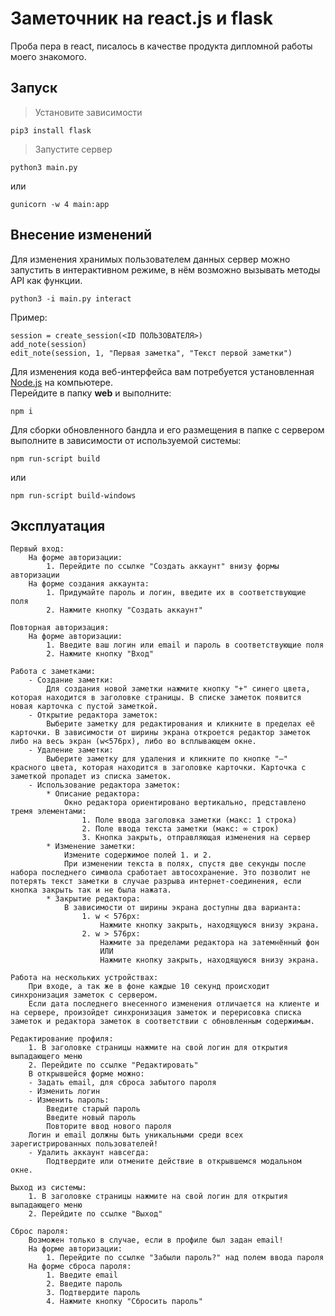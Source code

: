 # Заметочник на react.js и flask

Проба пера в react, писалось в качестве продукта дипломной работы моего знакомого.

## Запуск

> Установите зависимости

    pip3 install flask

> Запустите сервер

    python3 main.py

или

    gunicorn -w 4 main:app

## Внесение изменений

Для изменения хранимых пользователем данных сервер можно запустить в интерактивном режиме, в нём возможно вызывать методы API как функции.

    python3 -i main.py interact

Пример:

    session = create_session(<ID ПОЛЬЗОВАТЕЛЯ>)
    add_note(session)
    edit_note(session, 1, "Первая заметка", "Текст первой заметки")

Для изменения кода веб-интерфейса вам потребуется установленная [Node.js](https://nodejs.org/) на компьютере.  
Перейдите в папку __web__ и выполните:

    npm i

Для сборки обновленного бандла и его размещения в папке с сервером выполните в зависимости от используемой системы:

    npm run-script build

или

    npm run-script build-windows

## Эксплуатация

```
Первый вход:
    На форме авторизации:
        1. Перейдите по ссылке "Создать аккаунт" внизу формы авторизации
    На форме создания аккаунта:
        1. Придумайте пароль и логин, введите их в соответствующие поля
        2. Нажмите кнопку "Создать аккаунт"

Повторная авторизация:
    На форме авторизации:
        1. Введите ваш логин или email и пароль в соответствующие поля
        2. Нажмите кнопку "Вход"

Работа с заметками:
    - Создание заметки:
        Для создания новой заметки нажмите кнопку "+" синего цвета, которая находится в заголовке страницы. В списке заметок появится новая карточка с пустой заметкой.
    - Открытие редактора заметок:
        Выберите заметку для редактирования и кликните в пределах её карточки. В зависимости от ширины экрана откроется редактор заметок либо на весь экран (w<576px), либо во всплывающем окне.
    - Удаление заметки:
        Выберите заметку для удаления и кликните по кнопке "–" красного цвета, которая находится в заголовке карточки. Карточка с заметкой пропадет из списка заметок.
    - Использование редактора заметок:
        * Описание редактора:
            Окно редактора ориентировано вертикально, представлено тремя элементами:
                1. Поле ввода заголовка заметки (макс: 1 строка)
                2. Поле ввода текста заметки (макс: ∞ строк)
                3. Кнопка закрыть, отправляющая изменения на сервер
        * Изменение заметки:
            Измените содержимое полей 1. и 2.
            При изменении текста в полях, спустя две секунды после набора последнего символа сработает автосохранение. Это позволит не потерять текст заметки в случае разрыва интернет-соединения, если кнопка закрыть так и не была нажата.
        * Закрытие редактора:
            В зависимости от ширины экрана доступны два варианта:
                1. w < 576px:
                    Нажмите кнопку закрыть, находящуюся внизу экрана.
                2. w > 576px:
                    Нажмите за пределами редактора на затемнённый фон
                    ИЛИ
                    Нажмите кнопку закрыть, находящуюся внизу экрана.

Работа на нескольких устройствах:
    При входе, а так же в фоне каждые 10 секунд происходит синхронизация заметок с сервером.
    Если дата последнего внесенного изменения отличается на клиенте и на сервере, произойдет синхронизация заметок и перерисовка списка заметок и редактора заметок в соответствии с обновленным содержимым.

Редактирование профиля:
    1. В заголовке страницы нажмите на свой логин для открытия выпадающего меню
    2. Перейдите по ссылке "Редактировать"
    В открывшейся форме можно:
    - Задать email, для сброса забытого пароля
    - Изменить логин
    - Изменить пароль:
        Введите старый пароль
        Введите новый пароль
        Повторите ввод нового пароля
    Логин и email должны быть уникальными среди всех зарегистрированных пользователей! 
    - Удалить аккаунт навсегда:
        Подтвердите или отмените действие в открывшемся модальном окне.

Выход из системы:
    1. В заголовке страницы нажмите на свой логин для открытия выпадающего меню
    2. Перейдите по ссылке "Выход"

Сброс пароля:
    Возможен только в случае, если в профиле был задан email!
    На форме авторизации:
        1. Перейдите по ссылке "Забыли пароль?" над полем ввода пароля
    На форме сброса пароля:
        1. Введите email
        2. Введите пароль
        3. Подтвердите пароль
        4. Нажмите кнопку "Сбросить пароль"
```
